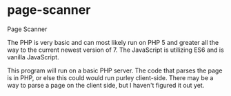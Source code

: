 # page-scanner
Page Scanner

The PHP is very basic and can most likely run on PHP 5 and greater all the way to the current newest version of 7. The JavaScript is utilizing ES6 and is vanilla JavaScript.

This program will run on a basic PHP server. The code that parses the page is in PHP, or else this could would run purley client-side. There may be a way to parse a page on the client side, but I haven't figured it out yet.
